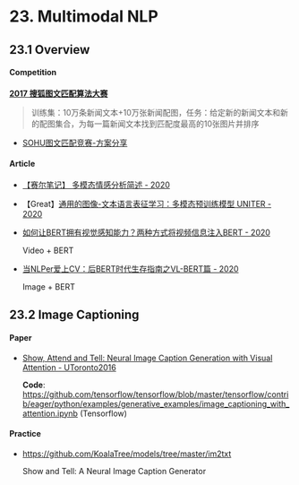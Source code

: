 
# 23. Multimodal NLP

## 23.1 Overview

#### Competition

**[2017 搜狐图文匹配算法大赛](https://biendata.com/competition/luckydata/)**

> 训练集：10万条新闻文本+10万张新闻配图，任务：给定新的新闻文本和新的配图集合，为每一篇新闻文本找到匹配度最高的10张图片并排序 

- [SOHU图文匹配竞赛-方案分享](https://blog.csdn.net/wzmsltw/article/details/73330439)

#### Article

- [【赛尔笔记】 多模态情感分析简述 - 2020](https://mp.weixin.qq.com/s?__biz=MzI4MDYzNzg4Mw==&mid=2247492349&idx=6&sn=40bec66b380eb190d1c3e61918701f8b)

- 【Great】[通用的图像-文本语言表征学习：多模态预训练模型 UNITER - 2020](https://mp.weixin.qq.com/s/GxQ27vY5naaAXtp_ZTV0ZA)

- [如何让BERT拥有视觉感知能力？两种方式将视频信息注入BERT - 2020](https://mp.weixin.qq.com/s?__biz=MzIwNzc2NTk0NQ==&mid=2247485842&idx=1&sn=cc24542d51e17533781d5c60bd693cec)

    Video + BERT

- [当NLPer爱上CV：后BERT时代生存指南之VL-BERT篇 - 2020](https://mp.weixin.qq.com/s/s5YIG6rBEy6fZkFLh-CzoA)

    Image + BERT


## 23.2 Image Captioning

#### Paper

- [Show, Attend and Tell: Neural Image Caption Generation with Visual Attention - UToronto2016](https://arxiv.org/abs/1502.03044)

    **Code**: <https://github.com/tensorflow/tensorflow/blob/master/tensorflow/contrib/eager/python/examples/generative_examples/image_captioning_with_attention.ipynb> (Tensorflow)


#### Practice

- <https://github.com/KoalaTree/models/tree/master/im2txt>

    Show and Tell: A Neural Image Caption Generator